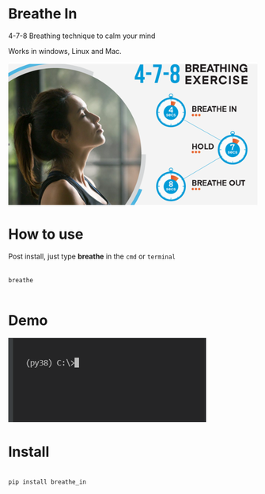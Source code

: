 # Breathe In 
4-7-8 Breathing technique to calm your mind

Works in windows, Linux and Mac.

![](img/breathe.png)

#  How to use

Post install, just type **breathe** in the ``cmd`` or ``terminal`` 

```bash

breathe



```
# Demo

![](img/breathe2_o.gif)


# Install

```bash

pip install breathe_in

```


